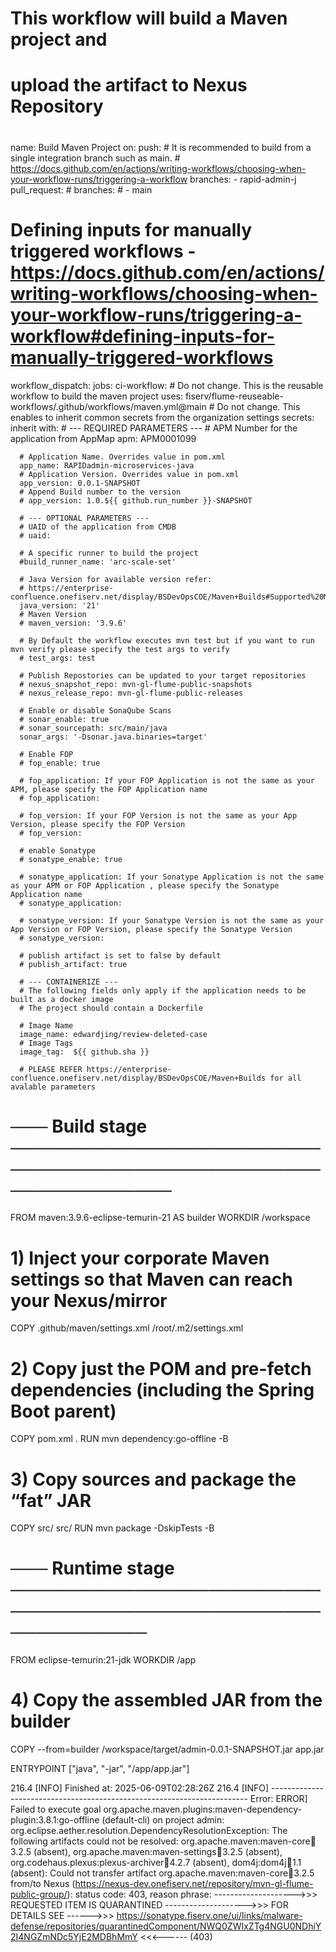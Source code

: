 # This workflow will build a Maven project and 
# upload the artifact to Nexus Repository
# 

name: Build Maven Project
on:
  push:
    # It is recommended to build from a single integration branch such as main.
    # https://docs.github.com/en/actions/writing-workflows/choosing-when-your-workflow-runs/triggering-a-workflow
    branches:
      - rapid-admin-j
  pull_request:
    # branches: 
    #   - main

  # Defining inputs for manually triggered workflows - https://docs.github.com/en/actions/writing-workflows/choosing-when-your-workflow-runs/triggering-a-workflow#defining-inputs-for-manually-triggered-workflows
  workflow_dispatch:
jobs:
  ci-workflow:
    # Do not change. This is the reusable workflow to build the maven project
    uses: fiserv/flume-reuseable-workflows/.github/workflows/maven.yml@main
    # Do not change. This enables to inherit common secrets from the organization settings
    secrets: inherit
    with:
      # --- REQUIRED PARAMETERS --- 
      # APM Number for the application from AppMap
      apm: APM0001099 

      # Application Name. Overrides value in pom.xml
      app_name: RAPIDadmin-microservices-java
      # Application Version. Overrides value in pom.xml
      app_version: 0.0.1-SNAPSHOT
      # Append Build number to the version
      # app_version: 1.0.${{ github.run_number }}-SNAPSHOT
      
      # --- OPTIONAL PARAMETERS ---
      # UAID of the application from CMDB
      # uaid: 
      
      # A specific runner to build the project 
      #build_runner_name: 'arc-scale-set'
      
      # Java Version for available version refer: 
      # https://enterprise-confluence.onefiserv.net/display/BSDevOpsCOE/Maven+Builds#Supported%20Maven+&+Java+Versions
      java_version: '21'
      # Maven Version
      # maven_version: '3.9.6'
      
      # By Default the workflow executes mvn test but if you want to run mvn verify please specify the test args to verify
      # test_args: test
      
      # Publish Repostories can be updated to your target repositories
      # nexus_snapshot_repo: mvn-gl-flume-public-snapshots
      # nexus_release_repo: mvn-gl-flume-public-releases

      # Enable or disable SonaQube Scans
      # sonar_enable: true
      # sonar_sourcepath: src/main/java
      sonar_args: '-Dsonar.java.binaries=target'
      
      # Enable FOP
      # fop_enable: true

      # fop_application: If your FOP Application is not the same as your APM, please specify the FOP Application name
      # fop_application:

      # fop_version: If your FOP Version is not the same as your App Version, please specify the FOP Version
      # fop_version:

      # enable Sonatype
      # sonatype_enable: true

      # sonatype_application: If your Sonatype Application is not the same as your APM or FOP Application , please specify the Sonatype Application name
      # sonatype_application:

      # sonatype_version: If your Sonatype Version is not the same as your App Version or FOP Version, please specify the Sonatype Version
      # sonatype_version:

      # publish artifact is set to false by default
      # publish_artifact: true

      # --- CONTAINERIZE ---
      # The following fields only apply if the application needs to be built as a docker image
      # The project should contain a Dockerfile
      
      # Image Name
      image_name: edwardjing/review-deleted-case
      # Image Tags
      image_tag:  ${{ github.sha }}

      # PLEASE REFER https://enterprise-confluence.onefiserv.net/display/BSDevOpsCOE/Maven+Builds for all avalable parameters





# ─── Build stage ───────────────────────────────────────────────────────────────
FROM maven:3.9.6-eclipse-temurin-21 AS builder
WORKDIR /workspace

# 1) Inject your corporate Maven settings so that Maven can reach your Nexus/mirror
COPY .github/maven/settings.xml /root/.m2/settings.xml

# 2) Copy just the POM and pre-fetch dependencies (including the Spring Boot parent)
COPY pom.xml .
RUN mvn dependency:go-offline -B

# 3) Copy sources and package the “fat” JAR
COPY src/ src/
RUN mvn package -DskipTests -B

# ─── Runtime stage ─────────────────────────────────────────────────────────────
FROM eclipse-temurin:21-jdk
WORKDIR /app

# 4) Copy the assembled JAR from the builder
COPY --from=builder /workspace/target/admin-0.0.1-SNAPSHOT.jar app.jar

ENTRYPOINT ["java", "-jar", "/app/app.jar"]








216.4 [INFO] Finished at: 2025-06-09T02:28:26Z
216.4 [INFO] ------------------------------------------------------------------------
Error: ERROR] Failed to execute goal org.apache.maven.plugins:maven-dependency-plugin:3.8.1:go-offline (default-cli) on project admin: org.eclipse.aether.resolution.DependencyResolutionException: The following artifacts could not be resolved: org.apache.maven:maven-core:jar:3.2.5 (absent), org.apache.maven:maven-settings:jar:3.2.5 (absent), org.codehaus.plexus:plexus-archiver:jar:4.2.7 (absent), dom4j:dom4j:jar:1.1 (absent): Could not transfer artifact org.apache.maven:maven-core:jar:3.2.5 from/to Nexus (https://nexus-dev.onefiserv.net/repository/mvn-gl-flume-public-group/): status code: 403, reason phrase: -------------------->>> REQUESTED ITEM IS QUARANTINED -------------------->>> FOR DETAILS SEE ------>>> https://sonatype.fiserv.one/ui/links/malware-defense/repositories/quarantinedComponent/NWQ0ZWIxZTg4NGU0NDhiY2I4NGZmNDc5YjE2MDBhMmY <<<------ (403) 

